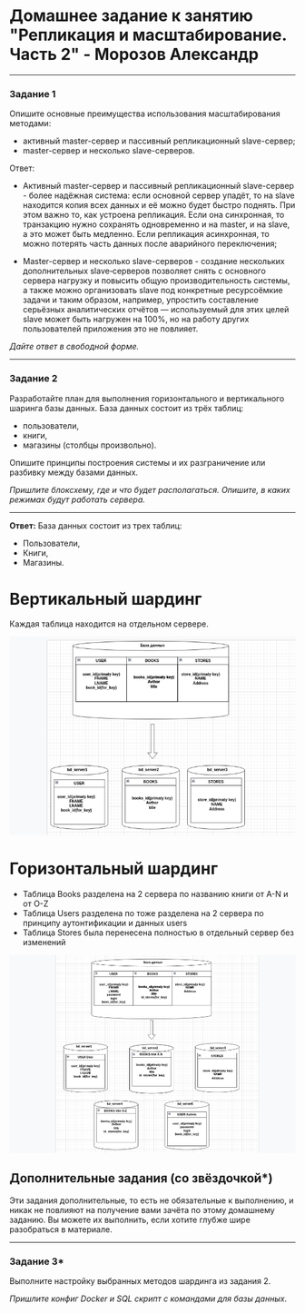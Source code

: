 # Домашнее задание к занятию "Репликация и масштабирование. Часть 2" - Морозов Александр

---

### Задание 1

Опишите основные преимущества использования масштабирования методами:

- активный master-сервер и пассивный репликационный slave-сервер; 
- master-сервер и несколько slave-серверов.


Ответ:
- Активный master-сервер и пассивный репликационный slave-сервер - более надёжная система: если основной сервер упадёт, то на slave находится копия всех данных и её можно будет быстро поднять. При этом важно то, как устроена репликация. Если она синхронная, то транзакцию нужно сохранять одновременно и на master, и на slave, а это может быть медленно. Если репликация асинхронная, то можно потерять часть данных после аварийного переключения;

- Master-сервер и несколько slave-серверов - создание нескольких дополнительных slave‑серверов позволяет снять с основного сервера нагрузку и повысить общую производительность системы, а также можно организовать slave под конкретные ресурсоёмкие задачи и таким образом, например, упростить составление серьёзных аналитических отчётов — используемый для этих целей slave может быть нагружен на 100%, но на работу других пользователей приложения это не повлияет.

*Дайте ответ в свободной форме.*

---

### Задание 2


Разработайте план для выполнения горизонтального и вертикального шаринга базы данных. База данных состоит из трёх таблиц: 

- пользователи, 
- книги, 
- магазины (столбцы произвольно). 

Опишите принципы построения системы и их разграничение или разбивку между базами данных.

*Пришлите блоксхему, где и что будет располагаться. Опишите, в каких режимах будут работать сервера.* 

___
**Ответ:**
База данных состоит из трех таблиц:

- Пользователи,
- Книги,
- Магазины.

# Вертикальный шардинг
Каждая таблица находится на отдельном сервере. 

![alt text](https://github.com/Mars12121/hw-12-07/blob/main/img/1.png)

# Горизонтальный шардинг
- Таблица Books разделена на 2 сервера по названию книги от A-N и от O-Z
- Таблица Users разделена по тоже разделена на 2 сервера по принципу аутонтификации и данных users
- Таблица Stores была перенесена полностью в отдельный сервер без изменений 

![alt text](https://github.com/Mars12121/hw-12-07/blob/main/img/2.png)

## Дополнительные задания (со звёздочкой*)
Эти задания дополнительные, то есть не обязательные к выполнению, и никак не повлияют на получение вами зачёта по этому домашнему заданию. Вы можете их выполнить, если хотите глубже шире разобраться в материале.

---

### Задание 3*

Выполните настройку выбранных методов шардинга из задания 2.

*Пришлите конфиг Docker и SQL скрипт с командами для базы данных*.
